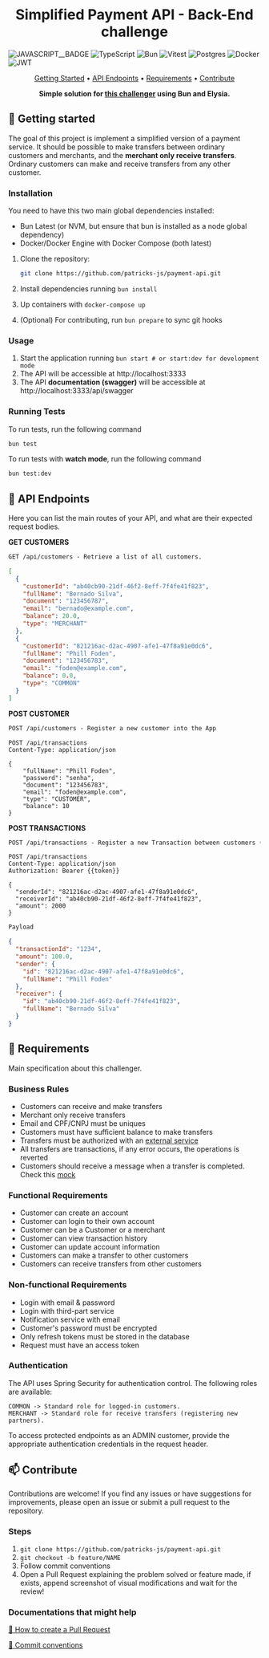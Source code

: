 <h1 align="center" style="font-weight: bold;">Simplified Payment API - Back-End challenge
</h1>

![JAVASCRIPT__BADGE](https://img.shields.io/badge/Javascript-000?style=for-the-badge&logo=javascript)
![TypeScript](https://img.shields.io/badge/TypeScript-3178C6?logo=typescript&logoColor=fff&style=for-the-badge)
![Bun](https://img.shields.io/badge/Bun-000?logo=bun&logoColor=fff&style=for-the-badge)
![Vitest](https://img.shields.io/badge/Vitest-6E9F18?logo=vitest&logoColor=fff&style=for-the-badge)
![Postgres](https://img.shields.io/badge/postgres-%23316192.svg?style=for-the-badge&logo=postgresql&logoColor=white)
![Docker](https://img.shields.io/badge/Docker-2496ED?logo=docker&logoColor=fff&style=for-the-badge)
![JWT](https://img.shields.io/badge/JWT-black?style=for-the-badge&logo=JSON%20web%20tokens)

<p align="center">
  <a href="#started">Getting Started</a> •
  <a href="#routes">API Endpoints</a> •
  <a href="#requirements">Requirements</a> •
  <a href="#contribute">Contribute</a>
</p>

<p align="center">
  <b>Simple solution for <a href="https://github.com/PicPay/picpay-desafio-backend">this challenger</a> using Bun and Elysia.</b>
</p>

<h2 id="started">🚀 Getting started</h2>

The goal of this project is implement a simplified version of a payment service. It should be possible to make transfers between ordinary customers and merchants, and the **merchant only receive transfers**. Ordinary customers can make and receive transfers from any other customer.

### Installation

You need to have this two main global dependencies installed:

- Bun Latest (or NVM, but ensure that bun is installed as a node global dependency)
- Docker/Docker Engine with Docker Compose (both latest)

1. Clone the repository:

   ```bash
   git clone https://github.com/patricks-js/payment-api.git
   ```

2. Install dependencies running `bun install`

3. Up containers with `docker-compose up`

4. (Optional) For contributing, run `bun prepare` to sync git hooks

### Usage

1. Start the application running `bun start # or start:dev for development mode`
2. The API will be accessible at http://localhost:3333
3. The API **documentation (swagger)** will be accessible at http://localhost:3333/api/swagger

### Running Tests

To run tests, run the following command

```bash
bun test
```

To run tests with **watch mode**, run the following command

```bash
bun test:dev
```

<h2 id="routes">📍 API Endpoints</h2>

Here you can list the main routes of your API, and what are their expected request bodies.

**GET CUSTOMERS**

```markdown
GET /api/customers - Retrieve a list of all customers.
```

```json
[
  {
    "customerId": "ab40cb90-21df-46f2-8eff-7f4fe41f823",
    "fullName": "Bernado Silva",
    "document": "123456787",
    "email": "bernado@example.com",
    "balance": 20.0,
    "type": "MERCHANT"
  },
  {
    "customerId": "821216ac-d2ac-4907-afe1-47f8a91e0dc6",
    "fullName": "Phill Foden",
    "document": "123456783",
    "email": "foden@example.com",
    "balance": 0.0,
    "type": "COMMON"
  }
]
```

**POST CUSTOMER**

```markdown
POST /api/customers - Register a new customer into the App
```

```http request
POST /api/transactions
Content-Type: application/json

{
    "fullName": "Phill Foden",
    "password": "senha",
    "document": "123456783",
    "email": "foden@example.com",
    "type": "CUSTOMER",
    "balance": 10
}
```

**POST TRANSACTIONS**

```markdown
POST /api/transactions - Register a new Transaction between customers (CUSTOMER to CUSTOMER or CUSTOMER to MERCHANT)
```

```http request
POST /api/transactions
Content-Type: application/json
Authorization: Bearer {{token}}

{
  "senderId": "821216ac-d2ac-4907-afe1-47f8a91e0dc6",
  "receiverId": "ab40cb90-21df-46f2-8eff-7f4fe41f823",
  "amount": 2000
}
```

```md
Payload
```

```json
{
  "transactionId": "1234",
  "amount": 100.0,
  "sender": {
    "id": "821216ac-d2ac-4907-afe1-47f8a91e0dc6",
    "fullName": "Phill Foden"
  },
  "receiver": {
    "id": "ab40cb90-21df-46f2-8eff-7f4fe41f823",
    "fullName": "Bernado Silva"
  }
}
```

<h2 id="requirements">📝 Requirements</h2>

Main specification about this challenger.

### Business Rules

- Customers can receive and make transfers
- Merchant only receive transfers
- Email and CPF/CNPJ must be uniques
- Customers must have sufficient balance to make transfers
- Transfers must be authorized with an [external service](https://run.mocky.io/v3/5794d450-d2e2-4412-8131-73d0293ac1cc)
- All transfers are transactions, if any error occurs, the operations is reverted
- Customers should receive a message when a transfer is completed. Check this [mock](https://run.mocky.io/v3/54dc2cf1-3add-45b5-b5a9-6bf7e7f1f4a6)

### Functional Requirements

- Customer can create an account
- Customer can login to their own account
- Customer can be a Customer or a merchant
- Customer can view transaction history
- Customer can update account information
- Customers can make a transfer to other customers
- Customers can receive transfers from other customers

### Non-functional Requirements

- Login with email & password
- Login with third-part service
- Notification service with email
- Customer's password must be encrypted
- Only refresh tokens must be stored in the database
- Request must have an access token

### Authentication

The API uses Spring Security for authentication control. The following roles are available:

```
COMMON -> Standard role for logged-in customers.
MERCHANT -> Standard role for receive transfers (registering new partners).
```

To access protected endpoints as an ADMIN customer, provide the appropriate authentication credentials in the request header.

<h2 id="contribute">📫 Contribute</h2>

Contributions are welcome! If you find any issues or have suggestions for improvements, please open an issue or submit a pull request to the repository.

### Steps

1. `git clone https://github.com/patricks-js/payment-api.git`
2. `git checkout -b feature/NAME`
3. Follow commit conventions
4. Open a Pull Request explaining the problem solved or feature made, if exists, append screenshot of visual modifications and wait for the review!

### Documentations that might help

[📝 How to create a Pull Request](https://www.atlassian.com/br/git/tutorials/making-a-pull-request)

[💾 Commit conventions](https://gist.github.com/joshbuchea/6f47e86d2510bce28f8e7f42ae84c716)
